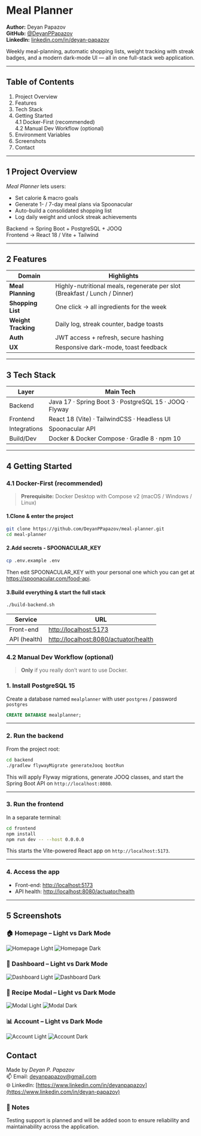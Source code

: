 # Meal Planner

**Author:** Deyan Papazov  
**GitHub:** [@DeyanPPapazov](https://github.com/DeyanPPapazov)  
**LinkedIn:** [linkedin.com/in/deyan-papazov](https://www.linkedin.com/in/deyan-papazov)

Weekly meal-planning, automatic shopping lists, weight tracking with streak badges, and a modern dark-mode UI — all in one full-stack web application.

---

## Table of Contents
1. Project Overview
2. Features
3. Tech Stack
4. Getting Started  
   4.1 Docker-First (recommended)  
   4.2 Manual Dev Workflow (optional)
5. Environment Variables
6. Screenshots
7. Contact

---

## 1  Project Overview
*Meal Planner* lets users:

* Set calorie & macro goals
* Generate 1- / 7-day meal plans via Spoonacular
* Auto-build a consolidated shopping list
* Log daily weight and unlock streak achievements

Backend → Spring Boot + PostgreSQL + JOOQ  
Frontend → React 18 / Vite + Tailwind

---

## 2  Features

| Domain              | Highlights                                                               |
|---------------------|--------------------------------------------------------------------------|
| **Meal Planning**   | Highly-nutritional meals, regenerate per slot (Breakfast / Lunch / Dinner) |
| **Shopping List**   | One click → all ingredients for the week                                 |
| **Weight Tracking** | Daily log, streak counter, badge toasts                                  |
| **Auth**            | JWT access + refresh, secure hashing                                     |
| **UX**              | Responsive dark-mode, toast feedback                   |

---

## 3  Tech Stack

| Layer       | Main Tech                                               |
|-------------|---------------------------------------------------------|
| Backend     | Java 17 · Spring Boot 3 · PostgreSQL 15 · JOOQ · Flyway |
| Frontend    | React 18 (Vite) · TailwindCSS · Headless UI             |
| Integrations| Spoonacular API                                         |
| Build/Dev   | Docker & Docker Compose · Gradle 8 · npm 10             |

---

## 4  Getting Started

### 4.1  Docker-First  (recommended)

> **Prerequisite:** Docker Desktop with Compose v2 (macOS / Windows / Linux)

#### 1.Clone & enter the project
```bash
git clone https://github.com/DeyanPPapazov/meal-planner.git
cd meal-planner
```
#### 2.Add secrets - SPOONACULAR_KEY
```bash
cp .env.example .env
```
Then edit SPOONACULAR_KEY with your personal one which you can get at https://spoonacular.com/food-api.

#### 3.Build everything & start the full stack
```bash
./build-backend.sh
```

| Service      | URL                                                                            |
| ------------ | ------------------------------------------------------------------------------ |
| Front-end    | [http://localhost:5173](http://localhost:5173)                                 |
| API (health) | [http://localhost:8080/actuator/health](http://localhost:8080/actuator/health) |

### 4.2  Manual Dev Workflow (optional)

> **Only** if you really don’t want to use Docker.

### 1. **Install PostgreSQL 15**  
   Create a database named `mealplanner` with user `postgres` / password `postgres`
   ```sql
   CREATE DATABASE mealplanner;
   ```

---

### 2. Run the backend

From the project root:

```bash
cd backend
./gradlew flywayMigrate generateJooq bootRun
```

This will apply Flyway migrations, generate JOOQ classes, and start the Spring Boot API on `http://localhost:8080`.

---

### 3. Run the frontend

In a separate terminal:

```bash
cd frontend
npm install
npm run dev -- --host 0.0.0.0
```

This starts the Vite-powered React app on `http://localhost:5173`.

---

### 4. Access the app

- Front-end: [http://localhost:5173](http://localhost:5173)
- API health: [http://localhost:8080/actuator/health](http://localhost:8080/actuator/health)

---

## 5 Screenshots

### 🏠 Homepage – Light vs Dark Mode

![Homepage Light](screenshots/Homepage-default.png)
![Homepage Dark](screenshots/homepage-dark.png)

### 🧮 Dashboard – Light vs Dark Mode

![Dashboard Light](screenshots/dashboard-default.png)
![Dashboard Dark](screenshots/dashboard-dark.png)

### 🍝 Recipe Modal – Light vs Dark Mode

![Modal Light](screenshots/recipe-default.png)
![Modal Dark](screenshots/recipe-dark.png)

### 📊 Account – Light vs Dark Mode
![Account Light](screenshots/Account-default.png)
![Account Dark](screenshots/Account-dark.png)

## Contact

Made by *Deyan P. Papazov*  
📫 Email: deyanpapazov@gmail.com  
🌐 LinkedIn: [https://www.linkedin.com/in/deyanpapazov](https://www.linkedin.com/in/deyan-papazov)

### 🔧 Notes

Testing support is planned and will be added soon to ensure reliability and maintainability across the application.
